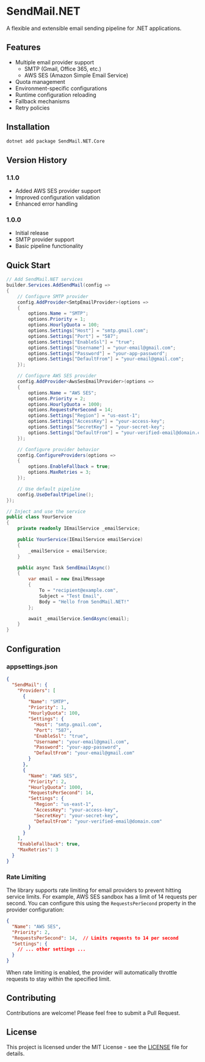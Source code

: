 # SendMail.NET

A flexible and extensible email sending pipeline for .NET applications.

## Features

- Multiple email provider support
  - SMTP (Gmail, Office 365, etc.)
  - AWS SES (Amazon Simple Email Service)
- Quota management
- Environment-specific configurations
- Runtime configuration reloading
- Fallback mechanisms
- Retry policies

## Installation

```bash
dotnet add package SendMail.NET.Core
```

## Version History

### 1.1.0
- Added AWS SES provider support
- Improved configuration validation
- Enhanced error handling

### 1.0.0
- Initial release
- SMTP provider support
- Basic pipeline functionality

## Quick Start

```csharp
// Add SendMail.NET services
builder.Services.AddSendMail(config =>
{
    // Configure SMTP provider
    config.AddProvider<SmtpEmailProvider>(options =>
    {
        options.Name = "SMTP";
        options.Priority = 1;
        options.HourlyQuota = 100;
        options.Settings["Host"] = "smtp.gmail.com";
        options.Settings["Port"] = "587";
        options.Settings["EnableSsl"] = "true";
        options.Settings["Username"] = "your-email@gmail.com";
        options.Settings["Password"] = "your-app-password";
        options.Settings["DefaultFrom"] = "your-email@gmail.com";
    });

    // Configure AWS SES provider
    config.AddProvider<AwsSesEmailProvider>(options =>
    {
        options.Name = "AWS SES";
        options.Priority = 2;
        options.HourlyQuota = 1000;
        options.RequestsPerSecond = 14;
        options.Settings["Region"] = "us-east-1";
        options.Settings["AccessKey"] = "your-access-key";
        options.Settings["SecretKey"] = "your-secret-key";
        options.Settings["DefaultFrom"] = "your-verified-email@domain.com";
    });

    // Configure provider behavior
    config.ConfigureProviders(options =>
    {
        options.EnableFallback = true;
        options.MaxRetries = 3;
    });

    // Use default pipeline
    config.UseDefaultPipeline();
});

// Inject and use the service
public class YourService
{
    private readonly IEmailService _emailService;

    public YourService(IEmailService emailService)
    {
        _emailService = emailService;
    }

    public async Task SendEmailAsync()
    {
        var email = new EmailMessage
        {
            To = "recipient@example.com",
            Subject = "Test Email",
            Body = "Hello from SendMail.NET!"
        };

        await _emailService.SendAsync(email);
    }
}
```

## Configuration

### appsettings.json

```json
{
  "SendMail": {
    "Providers": [
      {
        "Name": "SMTP",
        "Priority": 1,
        "HourlyQuota": 100,
        "Settings": {
          "Host": "smtp.gmail.com",
          "Port": "587",
          "EnableSsl": "true",
          "Username": "your-email@gmail.com",
          "Password": "your-app-password",
          "DefaultFrom": "your-email@gmail.com"
        }
      },
      {
        "Name": "AWS SES",
        "Priority": 2,
        "HourlyQuota": 1000,
        "RequestsPerSecond": 14,
        "Settings": {
          "Region": "us-east-1",
          "AccessKey": "your-access-key",
          "SecretKey": "your-secret-key",
          "DefaultFrom": "your-verified-email@domain.com"
        }
      }
    ],
    "EnableFallback": true,
    "MaxRetries": 3
  }
}
```

### Rate Limiting

The library supports rate limiting for email providers to prevent hitting service limits. For example, AWS SES sandbox has a limit of 14 requests per second. You can configure this using the `RequestsPerSecond` property in the provider configuration:

```json
{
  "Name": "AWS SES",
  "Priority": 2,
  "RequestsPerSecond": 14,  // Limits requests to 14 per second
  "Settings": {
    // ... other settings ...
  }
}
```

When rate limiting is enabled, the provider will automatically throttle requests to stay within the specified limit.

## Contributing

Contributions are welcome! Please feel free to submit a Pull Request.

## License

This project is licensed under the MIT License - see the [LICENSE](LICENSE) file for details. 
